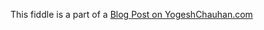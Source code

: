 This fiddle is a part of a <a href="https://www.yogeshchauhan.com/how-to-create-a-bootstrap-style-accordion-using-css-and-javascript/" target="_blank">Blog Post on YogeshChauhan.com</a>
